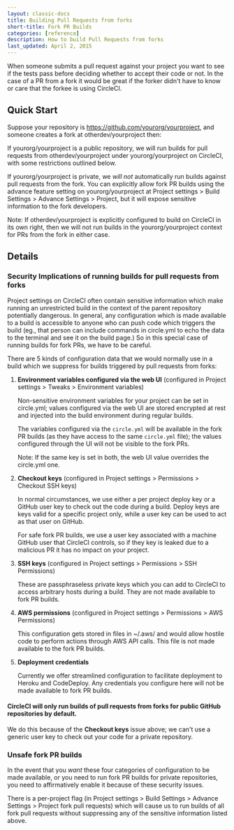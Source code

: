 ```yaml
---
layout: classic-docs
title: Building Pull Requests from forks
short-title: Fork PR Builds
categories: [reference]
description: How to build Pull Requests from forks
last_updated: April 2, 2015
---
```


When someone submits a pull request against your project you want to see if the
tests pass before deciding whether to accept their code or not. In the case of a PR from a fork
it would be great if the forker didn't have to know or care that the forkee is using CircleCI.

## Quick Start

Suppose your repository is https://github.com/yourorg/yourproject, and someone creates a fork at
otherdev/yourproject then:

If yourorg/yourproject is a public repository, we will run builds for pull requests
from otherdev/yourproject under yourorg/yourproject on CircleCI, with some restrictions
outlined below.

If yourorg/yourproject is private, we *will not* automatically run builds against pull requests
from the fork. You can explicitly allow fork PR builds using the advance feature setting on
yourorg/yourproject at Project settings > Build Settings > Advance Settings > Project, but it will expose
sensitive information to the fork developers.

<span class='label label-info'>Note:</span> If otherdev/yourproject is explicitly configured to
build on CircleCI in its own right, then we will not run builds in the yourorg/yourproject context
for PRs from the fork in either case.

## Details

### Security Implications of running builds for pull requests from forks

Project settings on CircleCI often
contain sensitive information which make running an unrestricted build in the context of the parent
repository potentially dangerous. In general, any configuration which is made available to a build
is accessible to anyone who can push code which triggers the build (eg., that person can
include commands in circle.yml to echo the data to the terminal and see it on the build page.)
So in this special case of running builds for fork PRs, we have to be careful.

There are 5 kinds of configuration data that we would normally use in a build which we suppress
for builds triggered by pull requests from forks:

1. **Environment variables configured via the web UI**
   (configured in Project settings > Tweaks > Environment variables)

   Non-sensitive environment variables for your project can be set
   in circle.yml; values configured via the web UI are stored encrypted at rest and
   injected into the build environment during regular builds.

   The variables configured via the `circle.yml` will be available in
   the fork PR builds (as they have access to the same `circle.yml` file);
   the values configured through the UI will not be visible to the fork
   PRs.

   <span class='label label-info'>Note:</span> If the same key is set in both, the web UI value overrides the circle.yml one.

2. **Checkout keys**
   (configured in Project settings > Permissions > Checkout SSH keys)

   In normal circumstances, we use either a per project deploy key or a GitHub user key to check
   out the code during a build. Deploy keys are keys valid for a specific project only, while a user
   key can be used to act as that user on GitHub.

   For safe fork PR builds, we use a user key associated with a machine GitHub user that
   CircleCI controls, so if they key is leaked due to a malicious PR it has no impact
   on your project.

3. **SSH keys**
   (configured in Project settings > Permissions > SSH Permissions)

   These are passphraseless private keys which you can add to CircleCI to access arbitrary
   hosts during a build. They are not made available to fork PR builds.

4. **AWS permissions**
   (configured in Project settings > Permissions > AWS Permissions)

   This configuration gets stored in files in ~/.aws/ and would allow hostile code to perform actions through AWS API calls. This file is not made available to the fork PR builds.

5. **Deployment credentials**

   Currently we offer streamlined configuration to facilitate deployment to Heroku and
   CodeDeploy. Any credentials you configure here will not be made available to fork PR builds.

#### CircleCI will only run builds of pull requests from forks for public GitHub repositories by default.

We do this because of the **Checkout keys** issue above; we can't use a generic user key to
check out your code for a private repository.


### Unsafe fork PR builds

In the event that you *want* these four categories of configuration to be made available, or you need
to run fork PR builds for private repositories, you need to affirmatively enable it because of these
security issues.

There is a per-project flag (in Project settings > Build Settings > Advance Settings > Project fork pull requests)
which will cause us to run builds of all fork pull requests without suppressing any of the sensitive
information listed above.
